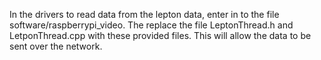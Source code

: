 In the drivers to read data from the lepton data, enter in to the file
software/raspberrypi_video. The replace the file LeptonThread.h and
LetponThread.cpp with these provided files. This will allow the data
to be sent over the network.
